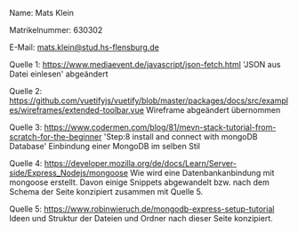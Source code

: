 Name: Mats Klein

Matrikelnummer: 630302

E-Mail: mats.klein@stud.hs-flensburg.de

Quelle 1:
https://www.mediaevent.de/javascript/json-fetch.html
'JSON aus Datei einlesen' abgeändert

Quelle 2:
https://github.com/vuetifyjs/vuetify/blob/master/packages/docs/src/examples/wireframes/extended-toolbar.vue
Wireframe abgeändert übernommen

Quelle 3:
https://www.codermen.com/blog/81/mevn-stack-tutorial-from-scratch-for-the-beginner
'Step:8 install and connect with mongoDB Database' Einbindung einer MongoDB im selben Stil

Quelle 4:
https://developer.mozilla.org/de/docs/Learn/Server-side/Express_Nodejs/mongoose
Wie wird eine Datenbankanbindung mit mongoose erstellt. Davon einige Snippets abgewandelt bzw. nach dem Schema der
Seite konzipiert zusammen mit Quelle 5.

Quelle 5:
https://www.robinwieruch.de/mongodb-express-setup-tutorial
Ideen und Struktur der Dateien und Ordner nach dieser Seite konzipiert.


